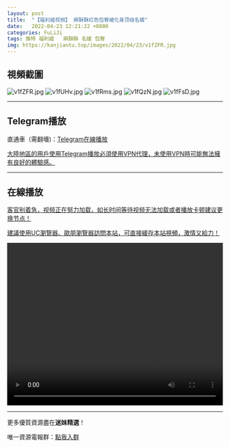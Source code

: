 ```yaml
---
layout: post
title:  "【福利姬视频】 麻酥酥红色包臀裙化身顶级名媛"
date:   2022-04-23 12:21:22 +0800
categories: FuLiJi
tags: 推特 福利姬   麻酥酥 名媛 包臀
img: https://kanjiantu.top/images/2022/04/23/v1fZFR.jpg
---
```



## 視頻截圖

![v1fZFR.jpg](https://kanjiantu.top/images/2022/04/23/v1fZFR.jpg)
![v1fUHv.jpg](https://kanjiantu.top/images/2022/04/23/v1fUHv.jpg)
![v1fRms.jpg](https://kanjiantu.top/images/2022/04/23/v1fRms.jpg)
![v1fQzN.jpg](https://kanjiantu.top/images/2022/04/23/v1fQzN.jpg)
![v1fFsD.jpg](https://kanjiantu.top/images/2022/04/23/v1fFsD.jpg)

* * *
## Telegram播放

直通車（需翻墻)：[Telegram在線播放](https://t.me/mimeijingxuan/814)


<u>大陸地區的用戶使用Telegram播放必須使用VPN代理，未使用VPN時可能無法擁有良好的體驗感。</u> 
* * *
## 在線播放
<u>客官别着急，视频正在努力加载，如长时间等待视频无法加载或者播放卡顿建议更换节点！</u>

<u>建議使用UC瀏覽器、歐朋瀏覽器訪問本站，可直接緩存本站視頻，激情又給力！</u>
<center><video src="https://cdn.publer.io/uploads/videos/6262e108db27977c287ce6af/509bd87e3bc388fb8fc811222c5d136d.mp4" width="100%" height="380px" controls="controls"></video></center>

* * *
更多優質資源盡在**迷妹精選**！

唯一資源電報群：[點我入群](https://t.me/mimeijingxuan)


